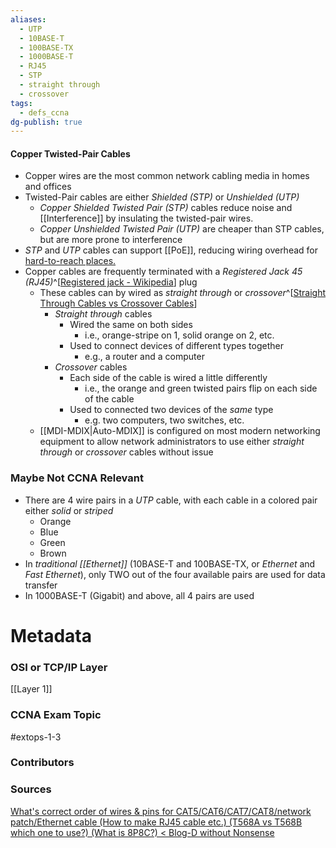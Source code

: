 ```yaml
---
aliases:
  - UTP
  - 10BASE-T
  - 100BASE-TX
  - 1000BASE-T
  - RJ45
  - STP
  - straight through
  - crossover
tags:
  - defs_ccna
dg-publish: true
---
```

#### Copper Twisted-Pair Cables
- Copper wires are the most common network cabling media in homes and offices
- Twisted-Pair cables are either *Shielded (STP)* or *Unshielded (UTP)*
	- *Copper Shielded Twisted Pair (STP)* cables reduce noise and [[Interference]] by insulating the twisted-pair wires.
	- *Copper Unshielded Twisted Pair (UTP)* are cheaper than STP cables, but are more prone to interference
- *STP* and *UTP* cables can support [[PoE]], reducing wiring overhead for [hard-to-reach places.](https://www.youtube.com/watch?v=atJDnYICIvw)
- Copper cables are frequently terminated with a *Registered Jack 45 (RJ45)*^[[Registered jack - Wikipedia](https://en.wikipedia.org/wiki/Registered_jack)] plug
	- These cables can by wired as *straight through* or *crossover*^[[Straight Through Cables vs Crossover Cables](https://www.guru99.com/difference-between-straight-through-crossover-cables.html)]
		- *Straight through* cables
			- Wired the same on both sides
				- i.e., orange-stripe on 1, solid orange on 2, etc.
			- Used to connect devices of different types together
				- e.g., a router and a computer
		- *Crossover* cables
			- Each side of the cable is wired a little differently
				- i.e., the orange and green twisted pairs flip on each side of the cable
			- Used to connected two devices of the *same* type
				- e.g. two computers, two switches, etc.
	- [[MDI-MDIX|Auto-MDIX]] is configured on most modern networking equipment to allow network administrators to use either *straight through* or *crossover* cables without issue


### Maybe Not CCNA Relevant
- There are 4 wire pairs in a *UTP* cable, with each cable in a colored pair either *solid* or *striped*
	- Orange
	- Blue
	- Green
	- Brown
- In *traditional [[Ethernet]]* (10BASE-T and 100BASE-TX, or *Ethernet* and *Fast Ethernet*), only TWO out of the four available pairs are used for data transfer
- In 1000BASE-T (Gigabit) and above, all 4 pairs are used


# Metadata
### OSI or TCP/IP Layer
[[Layer 1]]
### CCNA Exam Topic
#extops-1-3 
### Contributors

### Sources
[What's correct order of wires & pins for CAT5/CAT6/CAT7/CAT8/network patch/Ethernet cable (How to make RJ45 cable etc.) (T568A vs T568B which one to use?) (What is 8P8C?) < Blog-D without Nonsense](https://dannyda.com/2021/11/05/whats-correct-order-of-wires-pins-for-cat5-cat6-cat7-cat8-network-patch-ethernet-cable-how-to-make-rj45-cable-etc/)
